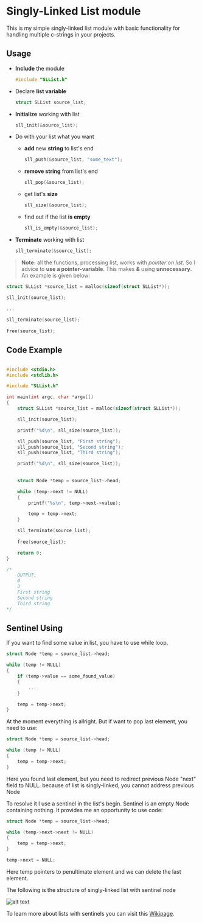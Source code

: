 # Singly-Linked List module

This is my simple singly-linked list module with basic functionality for handling multiple c-strings in your projects.

## Usage
- **Include** the module

   ```C
   #include "SLList.h"
   ```

- Declare **list variable**

  ```C
  struct SLList source_list;
  ```
  
- **Initialize** working with list

  ```C
  sll_init(&source_list);
  ```
  
- Do with your list what you want

   - **add** new **string** to list's end 
   
      ```C
      sll_push(&source_list, "some_text");
      ```
      
   - **remove string** from list's end 
   
      ```C
      sll_pop(&source_list);
      ```
      
   - get list's **size**
   
      ```C 
      sll_size(&source_list);
      ```
      
    - find out if the list **is empty**
    
      ```C 
      sll_is_empty(&source_list);
      ```
  
- **Terminate** working with list

   ```C
   sll_terminate(&source_list);
   ```
  
> **Note:** all the functions, processing list, works with *pointer on list*. So I advice to **use a pointer-variable**. This makes **&** using **unnecessary**. An example is given below:
   
```C
struct SLList *source_list = malloc(sizeof(struct SLList*));

sll_init(source_list);

...
   
sll_terminate(source_list);
	
free(source_list);
```

## Code Example

```C

#include <stdio.h>
#include <stdlib.h>

#include "SLList.h"

int main(int argc, char *argv[])
{
	struct SLList *source_list = malloc(sizeof(struct SLList*));

	sll_init(source_list);

	printf("%d\n", sll_size(source_list));

	sll_push(source_list, "First string");
	sll_push(source_list, "Second string");
	sll_push(source_list, "Third string");

	printf("%d\n", sll_size(source_list)); 
	
	
	struct Node *temp = source_list->head;

	while (temp->next != NULL)
	{
		printf("%s\n", temp->next->value);

		temp = temp->next;
	}

	sll_terminate(source_list);
	
	free(source_list);

	return 0;
}

/*
	OUTPUT:
	0
	3
	First string
	Second string
	Third string
*/

```

## Sentinel Using

If you want to find some value in list, you have to use while loop.

```C
struct Node *temp = source_list->head; 

while (temp != NULL)
{
	if (temp->value == some_found_value)
	{
		...
	}

	temp = temp->next;
}
```

At the moment everything is allright. But if want to pop last element, you need to use:

```C
struct Node *temp = source_list->head;

while (temp != NULL)
{
	temp = temp->next;
}
```

Here you found last element, but you need to redirect previous Node "next" field to NULL.
because of list is singly-linked, you cannot address previous Node

To resolve it I use a sentinel in the list's begin. Sentinel is an empty Node containing nothing. It provides me an opportunity to use code:

```C
struct Node *temp = source_list->head;

while (temp->next->next != NULL)
{
	temp = temp->next;
}
```

```C
temp->next = NULL;
```

Here temp pointers to penultimate element and we can delete the last element.

The following is the structure of singly-linked list with sentinel node

![alt text](https://github.com/BondarenkoDaniil/SLList/blob/master/list%20with%20sentinel%20structure.png?raw=true "Logo Title Text 1")

To learn more about lists with sentinels you can visit this [Wikipage](https://en.wikipedia.org/wiki/Sentinel_node).
